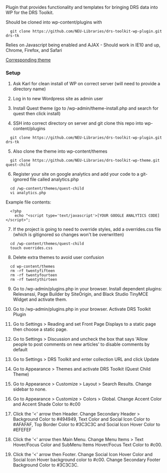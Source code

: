 Plugin that provides functionality and templates for bringing DRS data into WP for the DRS Toolkit.

Should be cloned into wp-content/plugins with
```
  git clone https://github.com/NEU-Libraries/drs-toolkit-wp-plugin.git drs-tk
```
Relies on Javascript being enabled and AJAX - Should work in IE10 and up, Chrome, Firefox, and Safari

[Corresponding theme](https://github.com/NEU-Libraries/drs-toolkit-wp-theme)

### Setup

1. Ask Karl for clean install of WP on correct server (will need to provide a directory name)

2. Log in to new Wordpress site as admin user

3. Install Quest theme (go to /wp-admin/theme-install.php and search for quest then click install)

4. SSH into correct directory on server and git clone this repo into wp-content/plugins

  ```
    git clone https://github.com/NEU-Libraries/drs-toolkit-wp-plugin.git drs-tk
  ```

5. Also clone the theme into wp-content/themes

  ```
    git clone https://github.com/NEU-Libraries/drs-toolkit-wp-theme.git quest-child
  ```

6. Register your site on google analytics and add your code to a git-ignored file called analytics.php

  ```
    cd /wp-content/themes/quest-child
    vi analytics.php
  ```

  Example file contents:

  ```
    <?php
      echo "<script type='text/javascript'>[YOUR GOOGLE ANALYTICS CODE]</script>";
  ```

7. If the project is going to need to override styles, add a overrides.css file (which is gitignored so changes won't be overwritten)

  ```
    cd /wp-content/themes/quest-child
    touch overrides.css
  ```

8. Delete extra themes to avoid user confusion

  ```
    cd wp-content/themes
    rm -rf twentyfifteen
    rm -rf twentyfourteen
    rm -rf twentythirteen
  ```

9. Go to /wp-admin/plugins.php in your browser. Install dependent plugins: Relevanssi, Page Builder by SiteOrigin, and Black Studio TinyMCE Widget and activate them.

10. Go to /wp-admin/plugins.php in your browser. Activate DRS Toolkit Plugin

11. Go to Settings > Reading and set Front Page Displays to a static page then choose a static page.

12. Go to Settings > Discussion and uncheck the box that says 'Allow people to post comments on new articles' to disable comments by default

13. Go to Settings > DRS Toolkit and enter collection URL and click Update

14. Go to Appearance > Themes and activate DRS Toolkit (Quest Child Theme)

15. Go to Appearance > Customize > Layout > Search Results. Change sidebar to none.

16. Go to Appearance > Customize > Colors > Global. Change Accent Color and  Accent Shade Color to #c00

17. Click the '<' arrow then Header. Change Secondary Header > Background Color to #494949, Text Color and Social Icon Color to #AFAFAF, Top Border Color to #3C3C3C and Social Icon Hover Color to #EFEFEF

18. Click the '<' arrow then Main Menu. Change Menu Items > Text Hover/Focus Color and SubMenu Items Hover/Focus Text Color to #c00.

18. Click the '<' arrow then Footer. Change Social Icon Hover Color and Social Icon Hover background color to #c00. Change Secondary Footer Background Color to #3C3C3C.
